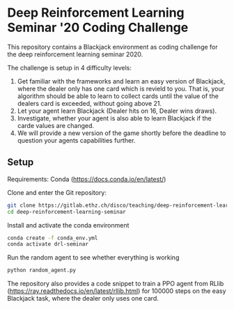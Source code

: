 # Deep Reinforcement Learning Seminar '20 Coding Challenge

This repository contains a Blackjack environment as coding challenge for the deep reinforcement learning seminar 2020.

The challenge is setup in 4 difficulty levels:

1. Get familiar with the frameworks and learn an easy version of Blackjack, where the dealer only has one card which is revield to you. That is, your algorithm should be able to learn to collect cards until the value of the dealers card is exceeded, without going above 21.
2. Let your agent learn Blackjack (Dealer hits on 16, Dealer wins draws).
3. Investigate, whether your agent is also able to learn Blackjack if the carde values are changed.
4. We will provide a new version of the game shortly before the deadline to question your agents capabilities further.

## Setup

Requirements: Conda (https://docs.conda.io/en/latest/)

Clone and enter the Git repository:

```bash
git clone https://gitlab.ethz.ch/disco/teaching/deep-reinforcement-learning-seminar.git
cd deep-reinforcement-learning-seminar
```

Install and activate the conda environment

```bash
conda create -f conda_env.yml
conda activate drl-seminar
```

Run the random agent to see whether everything is working

```bash
python random_agent.py
```

The repository also provides a code snippet to train a PPO agent from RLlib (https://ray.readthedocs.io/en/latest/rllib.html) for 100000 steps on the easy Blackjack task, where the dealer only uses one card.
